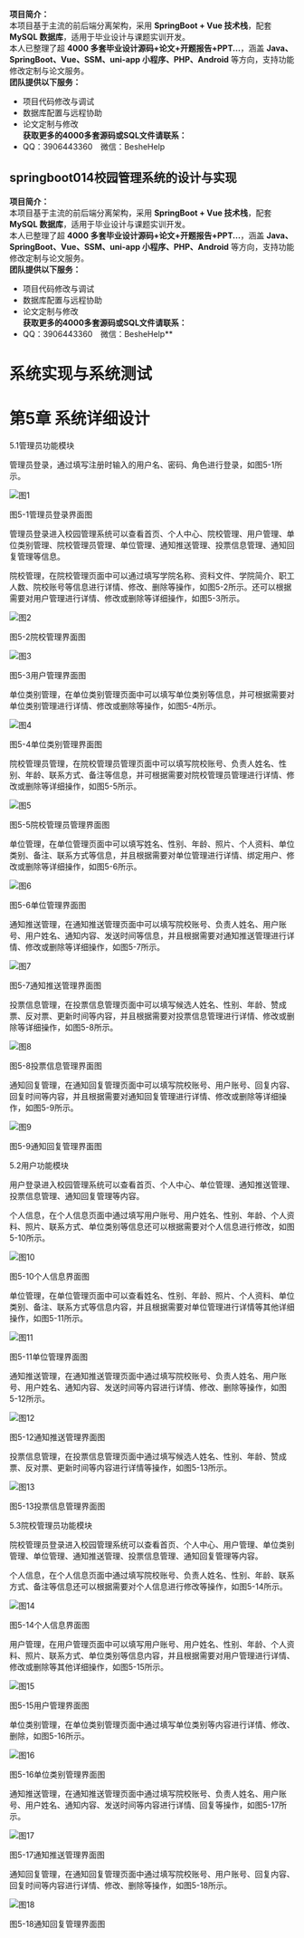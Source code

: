 **项目简介：**  
本项目基于主流的前后端分离架构，采用 **SpringBoot + Vue 技术栈**，配套 **MySQL 数据库**，适用于毕业设计与课题实训开发。  
本人已整理了超 **4000 多套毕业设计源码+论文+开题报告+PPT...**，涵盖 **Java、SpringBoot、Vue、SSM、uni-app 小程序、PHP、Android** 等方向，支持功能修改定制与论文服务。  
**团队提供以下服务：**  
- 项目代码修改与调试  
- 数据库配置与远程协助  
- 论文定制与修改  
**获取更多的4000多套源码或SQL文件请联系：**  
- QQ：3906443360 微信：BesheHelp


## springboot014校园管理系统的设计与实现

**项目简介：**  
本项目基于主流的前后端分离架构，采用 **SpringBoot + Vue 技术栈**，配套 **MySQL 数据库**，适用于毕业设计与课题实训开发。  
本人已整理了超 **4000 多套毕业设计源码+论文+开题报告+PPT...**，涵盖 **Java、SpringBoot、Vue、SSM、uni-app 小程序、PHP、Android** 等方向，支持功能修改定制与论文服务。  
**团队提供以下服务：**  
- 项目代码修改与调试  
- 数据库配置与远程协助  
- 论文定制与修改  
**获取更多的4000多套源码或SQL文件请联系：**  
- QQ：3906443360 微信：BesheHelp**


# 系统实现与系统测试

# 第5章 系统详细设计

5.1管理员功能模块

管理员登录，通过填写注册时输入的用户名、密码、角色进行登录，如图5-1所示。

![图1](images/image_0.png)

图5-1管理员登录界面图

管理员登录进入校园管理系统可以查看首页、个人中心、院校管理、用户管理、单位类别管理、院校管理员管理、单位管理、通知推送管理、投票信息管理、通知回复管理等信息。

院校管理，在院校管理页面中可以通过填写学院名称、资料文件、学院简介、职工人数、院校账号等信息进行详情、修改、删除等操作，如图5-2所示。还可以根据需要对用户管理进行详情、修改或删除等详细操作，如图5-3所示。

![图2](images/image_1.png)

图5-2院校管理界面图

![图3](images/image_2.png)

图5-3用户管理界面图

单位类别管理，在单位类别管理页面中可以填写单位类别等信息，并可根据需要对单位类别管理进行详情、修改或删除等操作，如图5-4所示。

![图4](images/image_3.png)

图5-4单位类别管理界面图

院校管理员管理，在院校管理员管理页面中可以填写院校账号、负责人姓名、性别、年龄、联系方式、备注等信息，并可根据需要对院校管理员管理进行详情、修改或删除等详细操作，如图5-5所示。

![图5](images/image_4.png)

图5-5院校管理员管理界面图

单位管理，在单位管理页面中可以填写姓名、性别、年龄、照片、个人资料、单位类别、备注、联系方式等信息，并且根据需要对单位管理进行详情、绑定用户、修改或删除等详细操作，如图5-6所示。

![图6](images/image_5.png)

图5-6单位管理界面图

通知推送管理，在通知推送管理页面中可以填写院校账号、负责人姓名、用户账号、用户姓名、通知内容、发送时间等信息，并且根据需要对通知推送管理进行详情、修改或删除等详细操作，如图5-7所示。

![图7](images/image_6.png)

图5-7通知推送管理界面图

投票信息管理，在投票信息管理页面中可以填写候选人姓名、性别、年龄、赞成票、反对票、更新时间等内容，并且根据需要对投票信息管理进行详情、修改或删除等详细操作，如图5-8所示。

![图8](images/image_7.png)

图5-8投票信息管理界面图

通知回复管理，在通知回复管理页面中可以填写院校账号、用户账号、回复内容、回复时间等内容，并且根据需要对通知回复管理进行详情、修改或删除等详细操作，如图5-9所示。

![图9](images/image_8.png)

图5-9通知回复管理界面图

5.2用户功能模块

用户登录进入校园管理系统可以查看首页、个人中心、单位管理、通知推送管理、投票信息管理、通知回复管理等内容。

个人信息，在个人信息页面中通过填写用户账号、用户姓名、性别、年龄、个人资料、照片、联系方式、单位类别等信息还可以根据需要对个人信息进行修改，如图5-10所示。

![图10](images/image_9.png)

图5-10个人信息界面图

单位管理，在单位管理页面中可以查看姓名、性别、年龄、照片、个人资料、单位类别、备注、联系方式等信息内容，并且根据需要对单位管理进行详情等其他详细操作，如图5-11所示。

![图11](images/image_10.png)

图5-11单位管理界面图

通知推送管理，在通知推送管理页面中通过填写院校账号、负责人姓名、用户账号、用户姓名、通知内容、发送时间等内容进行详情、修改、删除等操作，如图5-12所示。

![图12](images/image_11.png)

图5-12通知推送管理界面图

投票信息管理，在投票信息管理页面中通过填写候选人姓名、性别、年龄、赞成票、反对票、更新时间等内容进行详情等操作，如图5-13所示。

![图13](images/image_12.png)

图5-13投票信息管理界面图

5.3院校管理员功能模块

院校管理员登录进入校园管理系统可以查看首页、个人中心、用户管理、单位类别管理、单位管理、通知推送管理、投票信息管理、通知回复管理等内容。

个人信息，在个人信息页面中通过填写院校账号、负责人姓名、性别、年龄、联系方式、备注等信息还可以根据需要对个人信息进行修改等操作，如图5-14所示。

![图14](images/image_13.png)

图5-14个人信息界面图

用户管理，在用户管理页面中可以填写用户账号、用户姓名、性别、年龄、个人资料、照片、联系方式、单位类别等信息内容，并且根据需要对用户管理进行详情、修改或删除等其他详细操作，如图5-15所示。

![图15](images/image_14.png)

图5-15用户管理界面图

单位类别管理，在单位类别管理页面中通过填写单位类别等内容进行详情、修改、删除，如图5-16所示。

![图16](images/image_15.png)

图5-16单位类别管理界面图

通知推送管理，在通知推送管理页面中通过填写院校账号、负责人姓名、用户账号、用户姓名、通知内容、发送时间等内容进行详情、回复等操作，如图5-17所示。

![图17](images/image_16.png)

图5-17通知推送管理界面图

通知回复管理，在通知回复管理页面中通过填写院校账号、用户账号、回复内容、回复时间等内容进行详情、修改、删除等操作，如图5-18所示。

![图18](images/image_17.png)

图5-18通知回复管理界面图

